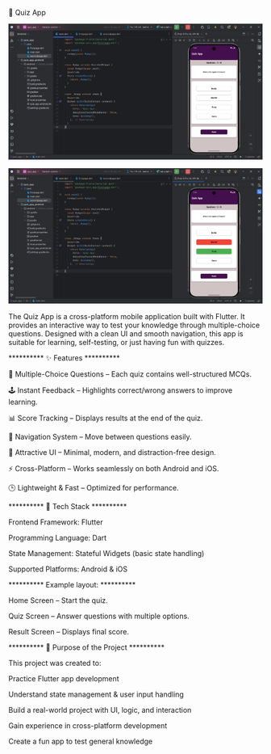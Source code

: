 
📱 Quiz App

![image alt](https://github.com/Shivam4605/Quiz_App/blob/main/Screenshot%202025-08-28%20235038.png)

![image alt](https://github.com/Shivam4605/Quiz_App/blob/main/Screenshot%202025-08-28%20235052.png)

The Quiz App is a cross-platform mobile application built with Flutter. It provides an interactive way to test your knowledge through multiple-choice questions. Designed with a clean UI and smooth navigation, this app is suitable for learning, self-testing, or just having fun with quizzes.

 ********** ✨ Features  **********

🎯 Multiple-Choice Questions – Each quiz contains well-structured MCQs.

🕹️ Instant Feedback – Highlights correct/wrong answers to improve learning.

📊 Score Tracking – Displays results at the end of the quiz.

🔄 Navigation System – Move between questions easily.

🎨 Attractive UI – Minimal, modern, and distraction-free design.

⚡ Cross-Platform – Works seamlessly on both Android and iOS.

🕒 Lightweight & Fast – Optimized for performance.


 ********** 🚀 Tech Stack  **********

Frontend Framework: Flutter

Programming Language: Dart

State Management: Stateful Widgets (basic state handling)

Supported Platforms: Android & iOS


 ********** Example layout: **********

Home Screen – Start the quiz.

Quiz Screen – Answer questions with multiple options.

Result Screen – Displays final score.


********** 🎯 Purpose of the Project **********

This project was created to:

Practice Flutter app development

Understand state management & user input handling

Build a real-world project with UI, logic, and interaction

Gain experience in cross-platform development

Create a fun app to test general knowledge
